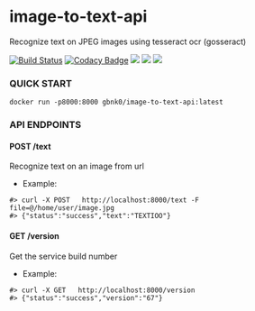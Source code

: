 # image-to-text-api
Recognize text on JPEG images using tesseract ocr (gosseract)

[![Build Status](https://travis-ci.org/gbnk0/image-to-text-api.svg?branch=master)](https://travis-ci.org/gbnk0/image-to-text-api)
[![Codacy Badge](https://api.codacy.com/project/badge/Grade/48c74f6d0f274b54af19263e5d9bb26d)](https://www.codacy.com/project/gbnk0/image-to-text-api/dashboard?utm_source=github.com&amp;utm_medium=referral&amp;utm_content=gbnk0/image-to-text-api&amp;utm_campaign=Badge_Grade_Dashboard)
[![](https://images.microbadger.com/badges/image/gbnk0/image-to-text-api.svg)](https://microbadger.com/images/gbnk0/image-to-text-api "Get your own image badge on microbadger.com")
[![](https://images.microbadger.com/badges/version/gbnk0/image-to-text-api.svg)](https://microbadger.com/images/gbnk0/image-to-text-api "Get your own version badge on microbadger.com")
[![](https://images.microbadger.com/badges/commit/gbnk0/image-to-text-api.svg)](https://microbadger.com/images/gbnk0/image-to-text-api "Get your own commit badge on microbadger.com")

### QUICK START

```
docker run -p8000:8000 gbnk0/image-to-text-api:latest
```

### API ENDPOINTS

#### POST /text

Recognize text on an image from url

- Example:

```
#> curl -X POST   http://localhost:8000/text -F file=@/home/user/image.jpg
#> {"status":"success","text":"TEXTIOO"}
```

#### GET /version

Get the service build number

- Example:

```
#> curl -X GET   http://localhost:8000/version
#> {"status":"success","version":"67"}
```
